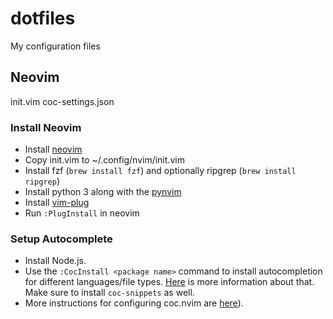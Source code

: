 # dotfiles
My configuration files

## Neovim
init.vim
coc-settings.json
### Install Neovim
- Install [neovim](https://github.com/neovim/neovim/wiki/Installing-Neovim)
- Copy init.vim to ~/.config/nvim/init.vim
- Install fzf (`brew install fzf`) and optionally ripgrep (`brew install ripgrep`)
- Install python 3 along with the [pynvim](https://github.com/neovim/pynvim)
- Install [vim-plug](https://github.com/junegunn/vim-plug)
- Run `:PlugInstall` in neovim

### Setup Autocomplete
- Install Node.js.
- Use the `:CocInstall <package name>` command to install autocompletion for different languages/file
  types. [Here](https://github.com/neoclide/coc.nvim/wiki/Install-coc.nvim) is more information
  about that. Make sure to install `coc-snippets` as well.
- More instructions for configuring coc.nvim are [here](https://github.com/neoclide/coc.nvim/wiki/Using-the-configuration-file)).
